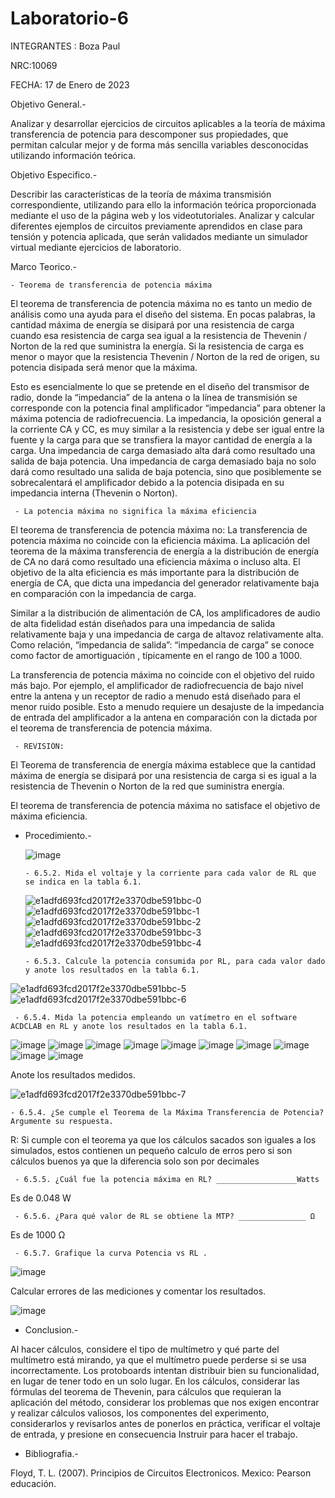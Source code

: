 # Laboratorio-6
INTEGRANTES : Boza Paul

NRC:10069

FECHA: 17 de Enero de 2023

Objetivo General.-

Analizar y desarrollar ejercicios de circuitos aplicables a la teoría de máxima transferencia de potencia para descomponer sus propiedades, que permitan calcular mejor y de forma más sencilla variables desconocidas utilizando información teórica.

Objetivo Especifico.-

Describir las características de la teoría de máxima transmisión correspondiente, utilizando para ello la información teórica proporcionada mediante el uso de la página web y los videotutoriales. Analizar y calcular diferentes ejemplos de circuitos previamente aprendidos en clase para tensión y potencia aplicada, que serán validados mediante un simulador virtual mediante ejercicios de laboratorio.

Marco Teorico.-

    - Teorema de transferencia de potencia máxima

El teorema de transferencia de potencia máxima no es tanto un medio de análisis como una ayuda para el diseño del sistema. En pocas palabras, la cantidad máxima de energía se disipará por una resistencia de carga cuando esa resistencia de carga sea igual a la resistencia de Thevenin / Norton de la red que suministra la energía. Si la resistencia de carga es menor o mayor que la resistencia Thevenin / Norton de la red de origen, su potencia disipada será menor que la máxima.

Esto es esencialmente lo que se pretende en el diseño del transmisor de radio, donde la “impedancia” de la antena o la línea de transmisión se corresponde con la potencia final amplificador “impedancia” para obtener la máxima potencia de radiofrecuencia. La impedancia, la oposición general a la corriente CA y CC, es muy similar a la resistencia y debe ser igual entre la fuente y la carga para que se transfiera la mayor cantidad de energía a la carga. Una impedancia de carga demasiado alta dará como resultado una salida de baja potencia. Una impedancia de carga demasiado baja no solo dará como resultado una salida de baja potencia, sino que posiblemente se sobrecalentará el amplificador debido a la potencia disipada en su impedancia interna (Thevenin o Norton). 

     - La potencia máxima no significa la máxima eficiencia
     
El teorema de transferencia de potencia máxima no: La transferencia de potencia máxima no coincide con la eficiencia máxima. La aplicación del teorema de la máxima transferencia de energía a la distribución de energía de CA no dará como resultado una eficiencia máxima o incluso alta. El objetivo de la alta eficiencia es más importante para la distribución de energía de CA, que dicta una impedancia del generador relativamente baja en comparación con la impedancia de carga.

Similar a la distribución de alimentación de CA, los amplificadores de audio de alta fidelidad están diseñados para una impedancia de salida relativamente baja y una impedancia de carga de altavoz relativamente alta. Como relación, “impedancia de salida”: “impedancia de carga” se conoce como factor de amortiguación , típicamente en el rango de 100 a 1000.


La transferencia de potencia máxima no coincide con el objetivo del ruido más bajo. Por ejemplo, el amplificador de radiofrecuencia de bajo nivel entre la antena y un receptor de radio a menudo está diseñado para el menor ruido posible. Esto a menudo requiere un desajuste de la impedancia de entrada del amplificador a la antena en comparación con la dictada por el teorema de transferencia de potencia máxima.

     - REVISIÓN:

El Teorema de transferencia de energía máxima establece que la cantidad máxima de energía se disipará por una resistencia de carga si es igual a la resistencia de Thevenin o Norton de la red que suministra energía.

El teorema de transferencia de potencia máxima no satisface el objetivo de máxima eficiencia.

  - Procedimiento.-

    ![image](https://user-images.githubusercontent.com/116833964/213584623-91f47cfa-907e-4175-8226-48eeb94287fc.png)
    
        - 6.5.2. Mida el voltaje y la corriente para cada valor de RL que se indica en la tabla 6.1.
    
    ![e1adfd693fcd2017f2e3370dbe591bbc-0](https://user-images.githubusercontent.com/116833964/213823841-8fbed583-de4f-4e66-8113-9e5204d84162.jpg)
    ![e1adfd693fcd2017f2e3370dbe591bbc-1](https://user-images.githubusercontent.com/116833964/213823847-91aa9c63-f398-4e77-88bc-465ad1e71cd0.jpg)
    ![e1adfd693fcd2017f2e3370dbe591bbc-2](https://user-images.githubusercontent.com/116833964/213823854-58ed0559-3179-4cea-af9d-6e46764d9cbf.jpg)
![e1adfd693fcd2017f2e3370dbe591bbc-3](https://user-images.githubusercontent.com/116833964/213823996-07881c94-180b-4426-a25f-e2146f6c3be8.jpg)
![e1adfd693fcd2017f2e3370dbe591bbc-4](https://user-images.githubusercontent.com/116833964/213824009-742808c0-faec-4c96-b47c-c2e0cf9f0397.jpg)

        - 6.5.3. Calcule la potencia consumida por RL, para cada valor dado y anote los resultados en la tabla 6.1.
    
![e1adfd693fcd2017f2e3370dbe591bbc-5](https://user-images.githubusercontent.com/116833964/213824689-49e3bd60-760a-49ba-ab9e-bce0cc98ceaa.jpg)
![e1adfd693fcd2017f2e3370dbe591bbc-6](https://user-images.githubusercontent.com/116833964/213824703-8685aba0-6fe2-4cc2-905f-6e2741fb106e.jpg)

     - 6.5.4. Mida la potencia empleando un vatímetro en el software ACDCLAB en RL y anote los resultados en la tabla 6.1.
    
    
![image](https://user-images.githubusercontent.com/116833964/213824209-26cf22d4-640d-4732-a3e8-cbdbdef467dc.png)
![image](https://user-images.githubusercontent.com/116833964/213824293-d38ea983-0a3e-4556-bd1e-9b15127c4bf9.png)
![image](https://user-images.githubusercontent.com/116833964/213824329-cf3e85ae-7029-41da-bcfc-4a337f43c544.png)
![image](https://user-images.githubusercontent.com/116833964/213824357-f3714bfc-ae0d-4b33-86e5-e2c10b444267.png)
![image](https://user-images.githubusercontent.com/116833964/213824385-c52bb985-f8d9-4c6b-8e00-aa060e2f89f4.png)
![image](https://user-images.githubusercontent.com/116833964/213824408-0f35641c-1c15-47b7-81a5-f1f7496dda23.png)
![image](https://user-images.githubusercontent.com/116833964/213824445-6a2de833-a10d-4487-a9e9-8069fff8ccb9.png)
![image](https://user-images.githubusercontent.com/116833964/213824481-befb2d85-cd3c-43b5-afb5-e5c861715e83.png)
![image](https://user-images.githubusercontent.com/116833964/213824508-813349d3-aa75-447b-8c2a-97de1f62b95e.png)
![image](https://user-images.githubusercontent.com/116833964/213824612-6faf0b82-2309-46ef-82dd-7e5886c3482a.png)

Anote los resultados medidos.

![e1adfd693fcd2017f2e3370dbe591bbc-7](https://user-images.githubusercontent.com/116833964/213824170-0a19f1bf-5a7b-48ce-aa85-fc677d1f13b6.jpg)

    - 6.5.4. ¿Se cumple el Teorema de la Máxima Transferencia de Potencia? Argumente su respuesta.
    
   R: Si cumple con el teorema ya que los cálculos sacados son iguales a los simulados, estos contienen un pequeño calculo de erros pero si son cálculos buenos ya que la diferencia solo son por decimales 

     - 6.5.5. ¿Cuál fue la potencia máxima en RL? __________________Watts
    
   Es de 0.048 W

     - 6.5.6. ¿Para qué valor de RL se obtiene la MTP? _______________ Ω
    
   Es de 1000 Ω

     - 6.5.7. Grafique la curva Potencia vs RL .

![image](https://user-images.githubusercontent.com/116833964/213825447-65d1d898-27be-4406-b8cc-c568d8b71453.png)

Calcular errores de las mediciones y comentar los resultados.

![image](https://user-images.githubusercontent.com/116833964/213825226-32e8a606-fb28-42c7-9000-f50abaccde7c.png)

- Conclusion.-

Al hacer cálculos, considere el tipo de multímetro y qué parte del multímetro está mirando, ya que el multímetro puede perderse si se usa incorrectamente. Los protoboards intentan distribuir bien su funcionalidad, en lugar de tener todo en un solo lugar. En los cálculos, considerar las fórmulas del teorema de Thevenin, para cálculos que requieran la aplicación del método, considerar los problemas que nos exigen encontrar y realizar cálculos valiosos, los componentes del experimento, considerarlos y revisarlos antes de ponerlos en práctica, verificar el voltaje de entrada, y presione en consecuencia Instruir para hacer el trabajo.

- Bibliografia.-

Floyd, T. L. (2007). Principios de Circuitos Electronicos. Mexico: Pearson educación.

